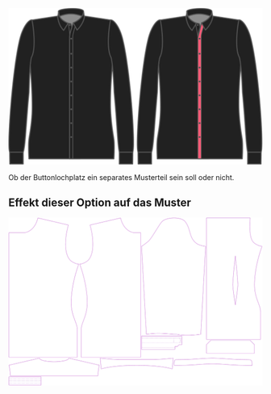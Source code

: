 ![Separate Knopflochleiste](seperatebuttonholeplacket.svg)

Ob der Buttonlochplatz ein separates Musterteil sein soll oder nicht.


## Effekt dieser Option auf das Muster
![Dieses Bild zeigt den Effekt dieser Option, indem es mehrere Varianten überlagert, die einen anderen Wert für diese Option haben](simon_seperatebuttonholeplacket_sample.svg "Effekt dieser Option auf das Muster")